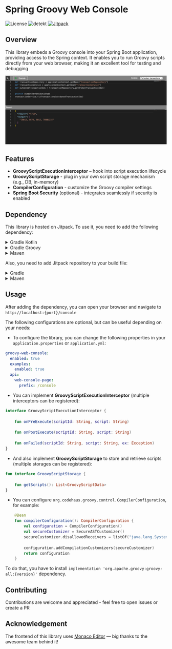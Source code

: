 # Spring Groovy Web Console
![License](https://img.shields.io/github/license/BOOMeranGG/spring-groovy-web-console)
![detekt](https://github.com/BOOMeranGG/spring-groovy-web-console/actions/workflows/detekt.yml/badge.svg?branch=main)
[![Jitpack](https://jitpack.io/v/BOOMeranGG/spring-groovy-web-console.svg)](https://jitpack.io/#BOOMeranGG/spring-groovy-web-console)

## Overview
This library embeds a Groovy console into your Spring Boot application, providing access to the Spring context.
It enables you to run Groovy scripts directly from your web browser, making it an excellent tool for testing and debugging

![img.png](resources/console.png)

## Features
- **GroovyScriptExecutionInterceptor** – hook into script execution lifecycle
- **GroovyScriptStorage** - plug in your own script storage mechanism (e.g., DB, in-memory)
- **CompilerConfiguration** - customize the Groovy compiler settings
- **Spring Boot Security** (optional) - integrates seamlessly if security is enabled


## Dependency
This library is hosted on Jitpack. To use it, you need to add the following dependency:

<details>
<summary>Gradle Kotlin</summary>

```kotlin
implementation("com.github.BOOMeranGG:spring-groovy-web-console:0.1")
```
</details>

<details>
<summary>Gradle Groovy</summary>

```groovy
implementation 'com.github.BOOMeranGG:spring-groovy-web-console:0.1'
```
</details>

<details>
<summary>Maven</summary>

```xml
<dependency>
  <groupId>com.github.BOOMeranGG</groupId>
  <artifactId>spring-groovy-web-console</artifactId>
  <version>0.1</version>
</dependency>
```
</details>

Also, you need to add Jitpack repository to your build file:
<details>
<summary>Gradle</summary>

```groovy
repositories {
    maven {
        url = uri("https://jitpack.io")
    }
}
```
</details>

<details>
<summary>Maven</summary>

```xml
<repositories>
    <repository>
        <id>jitpack.io</id>
        <url>https://jitpack.io</url>
    </repository>
</repositories>
```
</details>


## Usage
After adding the dependency, you can open your browser and navigate to `http://localhost:{port}/console`

The following configurations are optional, but can be useful depending on your needs:

- To configure the library, you can change the following properties in your `application.properties` or `application.yml`:

```yaml
groovy-web-console:
  enabled: true
  examples:
    enabled: true
  api:
    web-console-page:
      prefix: /console
```

- You can implement **GroovyScriptExecutionInterceptor** (multiple interceptors can be registered):
```kotlin
interface GroovyScriptExecutionInterceptor {

    fun onPreExecute(scriptId: String, script: String)

    fun onPostExecute(scriptId: String, script: String)

    fun onFailed(scriptId: String, script: String, ex: Exception)
}
```
- And also implement **GroovyScriptStorage** to store and retrieve scripts (multiple storages can be registered):
```kotlin
fun interface GroovyScriptStorage {

    fun getScripts(): List<GroovyScriptData>
}
```

- You can configure `org.codehaus.groovy.control.CompilerConfiguration`, for example:
```kotlin
    @Bean
    fun compilerConfiguration(): CompilerConfiguration {
        val configuration = CompilerConfiguration()
        val secureCustomizer = SecureASTCustomizer()
        secureCustomizer.disallowedReceivers = listOf("java.lang.System")

        configuration.addCompilationCustomizers(secureCustomizer)
        return configuration
    }
```
To do that, you have to install `implementation 'org.apache.groovy:groovy-all:{version}'` dependency.


## Contributing
Contributions are welcome and appreciated - feel free to open issues or create a PR


## Acknowledgement
The frontend of this library uses [Monaco Editor](https://github.com/microsoft/monaco-editor) — big thanks to the awesome team behind it!
